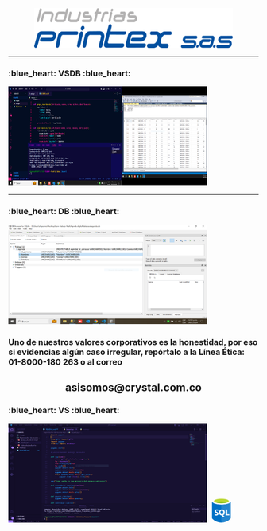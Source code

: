 <div align="center">

</div>
<br>
<br>
<p align="center">
  <a href="" rel="noopener">
 <img width=400px height=80px src="/images/Logo Printex [Convertido].png" alt="Project logo"></a>
</p>

<hr>

<h3>:blue_heart: VSDB :blue_heart: </h3>
<img width=400px height=200px src="/images/CapturaVisual.PNG" alt="Projectlogo">
<hr>
<h3>:blue_heart: DB :blue_heart: </h3>
<img width=400px height=200px src="/images/CapturaBasedeDatos.PNG" alt="Projectlogo">
<h3>Uno de nuestros valores corporativos es la honestidad, por eso si evidencias algún caso irregular, repórtalo a la Línea Ética: 01-8000-180 263 o al correo</h3><h2 align="center">asisomos@crystal.com.co</h2>
</a>
<h3>:blue_heart: VS :blue_heart: </h3>
<img width=400px height=200px src="/images/CapturaVisual3.PNG" alt="Projectlogo">

<img src="/images/descarga.png" alt="SQL Icon" style="width: 50px; height: 50px; border-radius: 50%;">





